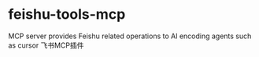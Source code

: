 # feishu-tools-mcp
MCP server provides Feishu related operations to AI encoding agents such as cursor  飞书MCP插件
